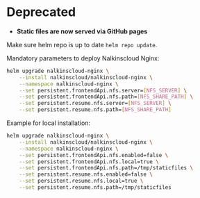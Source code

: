 
Deprecated
==========

* **Static files are now served via GitHub pages**

Make sure helm repo is up to date `helm repo update`.

Mandatory parameters to deploy Nalkinscloud Nginx:

```bash
helm upgrade nalkinscloud-nginx \
    --install nalkinscloud/nalkinscloud-nginx \
    --namespace nalkinscloud-nginx \
    --set persistent.frontendApi.nfs.server=[NFS_SERVER] \
    --set persistent.frontendApi.nfs.path=[NFS_SHARE_PATH] \
    --set persistent.resume.nfs.server=[NFS_SERVER] \
    --set persistent.resume.nfs.path=[NFS_SHARE_PATH]
```

Example for local installation:

```bash
helm upgrade nalkinscloud-nginx \
    --install nalkinscloud/nalkinscloud-nginx \
    --namespace nalkinscloud-nginx \
    --set persistent.frontendApi.nfs.enabled=false \
    --set persistent.frontendApi.nfs.local=true \
    --set persistent.frontendApi.nfs.path=/tmp/staticfiles \
    --set persistent.resume.nfs.enabled=false \
    --set persistent.resume.nfs.local=true \
    --set persistent.resume.nfs.path=/tmp/staticfiles
```